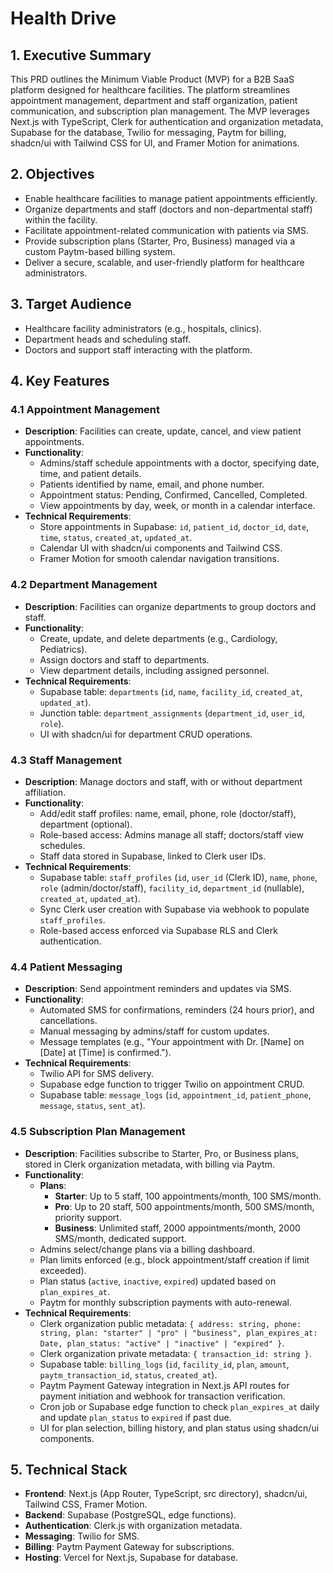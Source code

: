 # Health Drive

## 1. Executive Summary

This PRD outlines the Minimum Viable Product (MVP) for a B2B SaaS platform designed for healthcare facilities. The platform streamlines appointment management, department and staff organization, patient communication, and subscription plan management. The MVP leverages Next.js with TypeScript, Clerk for authentication and organization metadata, Supabase for the database, Twilio for messaging, Paytm for billing, shadcn/ui with Tailwind CSS for UI, and Framer Motion for animations.

## 2. Objectives

- Enable healthcare facilities to manage patient appointments efficiently.
- Organize departments and staff (doctors and non-departmental staff) within the facility.
- Facilitate appointment-related communication with patients via SMS.
- Provide subscription plans (Starter, Pro, Business) managed via a custom Paytm-based billing system.
- Deliver a secure, scalable, and user-friendly platform for healthcare administrators.

## 3. Target Audience

- Healthcare facility administrators (e.g., hospitals, clinics).
- Department heads and scheduling staff.
- Doctors and support staff interacting with the platform.

## 4. Key Features

### 4.1 Appointment Management

- **Description**: Facilities can create, update, cancel, and view patient appointments.
- **Functionality**:
  - Admins/staff schedule appointments with a doctor, specifying date, time, and patient details.
  - Patients identified by name, email, and phone number.
  - Appointment status: Pending, Confirmed, Cancelled, Completed.
  - View appointments by day, week, or month in a calendar interface.
- **Technical Requirements**:
  - Store appointments in Supabase: `id`, `patient_id`, `doctor_id`, `date`, `time`, `status`, `created_at`, `updated_at`.
  - Calendar UI with shadcn/ui components and Tailwind CSS.
  - Framer Motion for smooth calendar navigation transitions.

### 4.2 Department Management

- **Description**: Facilities can organize departments to group doctors and staff.
- **Functionality**:
  - Create, update, and delete departments (e.g., Cardiology, Pediatrics).
  - Assign doctors and staff to departments.
  - View department details, including assigned personnel.
- **Technical Requirements**:
  - Supabase table: `departments` (`id`, `name`, `facility_id`, `created_at`, `updated_at`).
  - Junction table: `department_assignments` (`department_id`, `user_id`, `role`).
  - UI with shadcn/ui for department CRUD operations.

### 4.3 Staff Management

- **Description**: Manage doctors and staff, with or without department affiliation.
- **Functionality**:
  - Add/edit staff profiles: name, email, phone, role (doctor/staff), department (optional).
  - Role-based access: Admins manage all staff; doctors/staff view schedules.
  - Staff data stored in Supabase, linked to Clerk user IDs.
- **Technical Requirements**:
  - Supabase table: `staff_profiles` (`id`, `user_id` (Clerk ID), `name`, `phone`, `role` (admin/doctor/staff), `facility_id`, `department_id` (nullable), `created_at`, `updated_at`).
  - Sync Clerk user creation with Supabase via webhook to populate `staff_profiles`.
  - Role-based access enforced via Supabase RLS and Clerk authentication.

### 4.4 Patient Messaging

- **Description**: Send appointment reminders and updates via SMS.
- **Functionality**:
  - Automated SMS for confirmations, reminders (24 hours prior), and cancellations.
  - Manual messaging by admins/staff for custom updates.
  - Message templates (e.g., "Your appointment with Dr. [Name] on [Date] at [Time] is confirmed.").
- **Technical Requirements**:
  - Twilio API for SMS delivery.
  - Supabase edge function to trigger Twilio on appointment CRUD.
  - Supabase table: `message_logs` (`id`, `appointment_id`, `patient_phone`, `message`, `status`, `sent_at`).

### 4.5 Subscription Plan Management

- **Description**: Facilities subscribe to Starter, Pro, or Business plans, stored in Clerk organization metadata, with billing via Paytm.
- **Functionality**:
  - **Plans**:
    - **Starter**: Up to 5 staff, 100 appointments/month, 100 SMS/month.
    - **Pro**: Up to 20 staff, 500 appointments/month, 500 SMS/month, priority support.
    - **Business**: Unlimited staff, 2000 appointments/month, 2000 SMS/month, dedicated support.
  - Admins select/change plans via a billing dashboard.
  - Plan limits enforced (e.g., block appointment/staff creation if limit exceeded).
  - Plan status (`active`, `inactive`, `expired`) updated based on `plan_expires_at`.
  - Paytm for monthly subscription payments with auto-renewal.
- **Technical Requirements**:
  - Clerk organization public metadata: `{ address: string, phone: string, plan: "starter" | "pro" | "business", plan_expires_at: Date, plan_status: "active" | "inactive" | "expired" }`.
  - Clerk organization private metadata: `{ transaction_id: string }`.
  - Supabase table: `billing_logs` (`id`, `facility_id`, `plan`, `amount`, `paytm_transaction_id`, `status`, `created_at`).
  - Paytm Payment Gateway integration in Next.js API routes for payment initiation and webhook for transaction verification.
  - Cron job or Supabase edge function to check `plan_expires_at` daily and update `plan_status` to `expired` if past due.
  - UI for plan selection, billing history, and plan status using shadcn/ui components.

## 5. Technical Stack

- **Frontend**: Next.js (App Router, TypeScript, src directory), shadcn/ui, Tailwind CSS, Framer Motion.
- **Backend**: Supabase (PostgreSQL, edge functions).
- **Authentication**: Clerk.js with organization metadata.
- **Messaging**: Twilio for SMS.
- **Billing**: Paytm Payment Gateway for subscriptions.
- **Hosting**: Vercel for Next.js, Supabase for database.
